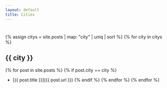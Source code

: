 ```yaml
---
layout: default
title: Cities
---
```


# 

{% assign citys = site.posts | map: "city" | uniq | sort %}
{% for city in citys %}
## {{ city }}
{% for post in site.posts %}
{% if post.city == city %}
- [{{ post.title }}]({{ post.url }})
{% endif %}
{% endfor %}
{% endfor %}